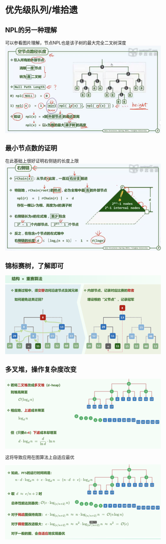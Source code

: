 # 优先级队列/堆拾遗

## NPL的另一种理解
可以参看图片理解，节点NPL也是该子树的最大完全二叉树深度
![](images/Heap/2023-03-23-19-53-52.png#pic)

## 最小节点数的证明
在此基础上很好证明右侧链的长度上限
![](images/Heap/2023-03-23-19-58-40.png#pic)

## 锦标赛树，了解即可
![](images/Heap/2023-03-23-21-06-08.png#pic)

## 多叉堆，操作复杂度改变
![](images/Heap/2023-03-23-21-13-46.png#pic)

这将导致应用在图算法上自适应最优

![](images/Heap/2023-03-23-21-14-45.png#pic)

